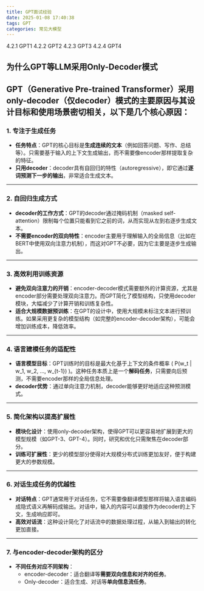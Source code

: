 ```yaml
---
title: GPT面试经验
date: 2025-01-08 17:40:38
tags: GPT
categories: 常见大模型
---
```


4.2.1 GPT1
4.2.2 GPT2
4.2.3 GPT3
4.2.4 GPT4

## 为什么GPT等LLM采用Only-Decoder模式
GPT（Generative Pre-trained Transformer）采用**only-decoder（仅decoder）模式**的主要原因与其设计目标和使用场景密切相关，以下是几个核心原因：
---
### 1. **专注于生成任务**
- **任务特点**：GPT的核心目标是**生成连续的文本**（例如回答问题、写作、总结等）。只需要基于输入的上下文生成输出，而不需要像encoder那样提取复杂的特征。
- **只用decoder**：decoder具有自回归的特性（autoregressive），即它通过**逐词预测下一步的输出**，非常适合生成文本。
---
### 2. **自回归生成方式**
- **decoder的工作方式**：GPT的decoder通过掩码机制（masked self-attention）限制每个位置只能看到它之前的词，从而实现从左到右逐步生成文本。
- **不需要encoder的双向特性**：encoder主要用于理解输入的全局信息（比如在BERT中使用双向注意力机制），而这对GPT不必要，因为它主要是逐步生成输出。
---
### 3. **高效利用训练资源**
- **避免双向注意力的开销**：encoder-decoder模式需要额外的计算资源，尤其是encoder部分需要处理双向注意力。而GPT简化了模型结构，只使用decoder模块，大幅减少了计算开销和训练复杂性。
- **适合大规模数据预训练**：在GPT的设计中，使用大规模未标注文本进行预训练。如果采用更复杂的模型结构（如完整的encoder-decoder架构），可能会增加训练成本，降低效率。
---
### 4. **语言建模任务的适配性**
- **语言模型目标**：GPT训练时的目标是最大化基于上下文的条件概率 \( P(w_t | w_1, w_2, ..., w_{t-1}) \)。这种任务本质上是一个**解码任务**，只需要向后预测，不需要encoder那样的全局信息处理。
- **decoder优势**：通过单向注意力机制，decoder能够更好地适应这种预测模式。
---
### 5. **简化架构以提高扩展性**
- **模块化设计**：使用only-decoder架构，使得GPT可以更容易地扩展到更大的模型规模（如GPT-3、GPT-4）。同时，研究和优化只需聚焦在decoder部分。
- **训练可扩展性**：更少的模型部分使得对大规模分布式训练更加友好，便于构建更大的参数规模。
---
### 6. **对话生成任务的优越性**
- **对话特点**：GPT通常用于对话任务，它不需要像翻译模型那样将输入语言编码成隐式语义再解码成输出。对话中，输入的内容可以直接作为decoder的上下文，生成响应即可。
- **高效对话流**：这种设计简化了对话流中的数据处理过程，从输入到输出的转化更加直接。
---
### 7. **与encoder-decoder架构的区分**
- **不同任务对应不同架构**：
  - encoder-decoder：适合翻译等**需要双向信息和对齐的任务**。
  - Only-decoder：适合生成、对话等**单向信息流任务**。


